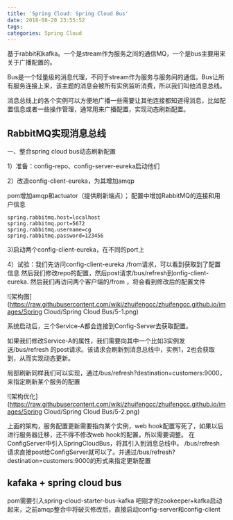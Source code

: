 ```yaml
---
title: 'Spring Cloud: Spring Cloud Bus'
date: 2018-08-20 23:55:52
tags:
categories: Spring Cloud 
---
```

基于rabbit和kafka。一个是stream作为服务之间的通信MQ，一个是bus主要用来关于广播配置的。

Bus是一个轻量级的消息代理，不同于stream作为服务与服务间的通信。Bus让所有服务连接上来，该主题的消息会被所有实例监听消费，所以我们叫他消息总线。

消息总线上的各个实例可以方便地广播一些需要让其他连接都知道得消息，比如配置信息或者一些操作管理，通常用来广播配置，实现动态刷新配置。
## RabbitMQ实现消息总线
一、整合spring cloud bus动态刷新配置

1）准备：config-repo、config-server-eureka启动他们

2）改造config-client-eureka，为其增加amqp

pom增加amqp和actuator（提供刷新端点）； 配置中增加RabbitMQ的连接和用户信息

    spring.rabbitmq.host=localhost
    spring.rabbitmq.port=5672
    spring.rabbitmq.username=cg
    spring.rabbitmq.password=123456

3)启动两个config-client-eureka，在不同的port上

4）试验：我们先访问config-client-eureka /from请求，可以看到获取到了配置信息
然后我们修改repo的配置，然后post请求/bus/refresh到onfig-client-eureka.
然后我们再访问两个客户端的/from ，将会看到修改后的配置文件

![架构图](https://raw.githubusercontent.com/wiki/zhuifengcc/zhuifengcc.github.io/images/Spring Cloud/Spring Cloud Bus/5-1.png)

系统启动后，三个Service-A都会连接到Config-Server去获取配置。

如果我们修改Service-A的属性，我们需要向其中一个比如3实例发送/bus/refresh 的post请求。该请求会刷新到消息总线中，实例1，2也会获取到，从而实现动态更新。

局部刷新同样我们可以实现，通过/bus/refresh?destination=customers:9000，来指定刷新某个服务的配置

![架构优化](https://raw.githubusercontent.com/wiki/zhuifengcc/zhuifengcc.github.io/images/Spring Cloud/Spring Cloud Bus/5-2.png)


上面的架构，服务配置更新需要指向某个实例，web hook配置写死了，如果以后进行服务器迁移，还不得不修改web hook的配置，所以需要调整。
在ConfigServer中引入SpringCloudBus，将其引入到消息总线中。 /bus/refresh请求直接post给ConfigServer就可以了。并通过/bus/refresh?destination=customers:9000的形式来指定更新配置

## kafaka + spring cloud bus

pom需要引入spring-cloud-starter-bus-kafka 吧刚才的zookeeper+kafka启动起来，之前amqp整合中将破灭修改后，直接启动config-server和config-client
